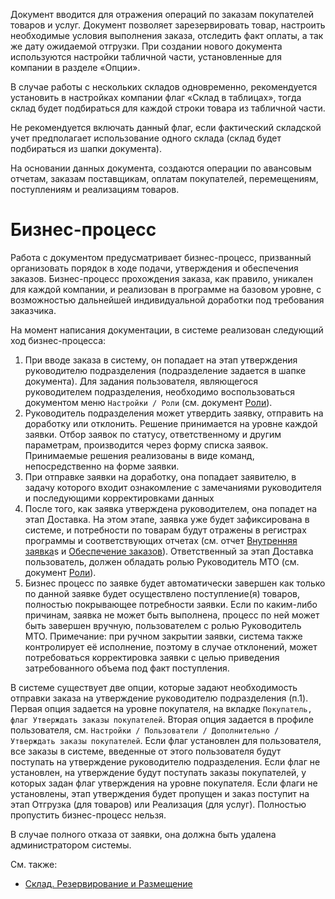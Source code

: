 Документ вводится для отражения операций по заказам покупателей товаров и услуг. Документ позволяет зарезервировать товар, настроить необходимые условия выполнения заказа, отследить факт оплаты, а так же дату ожидаемой отгрузки. При создании нового документа используются настройки табличной части, установленные для компании в разделе «Опции».

В случае работы с нескольких складов одновременно, рекомендуется установить в настройках компании флаг «Склад в таблицах», тогда склад будет подбираться для каждой строки товара из табличной части.

Не рекомендуется включать данный флаг, если фактический складской учет предполагает использование одного склада (склад будет подбираться из шапки документа).

На основании данных документа, создаются операции по авансовым отчетам, заказам поставщикам, оплатам покупателей, перемещениям, поступлениям и реализациям товаров.

# <a id="Process" name="Process"></a>Бизнес-процесс

Работа с документом предусматривает бизнес-процесс, призванный организовать порядок в ходе подачи, утверждения и обеспечения заказов. Бизнес-процесс прохождения заказа, как правило, уникален для каждой компании, и реализован в программе на базовом уровне, с возможностью дальнейшей индивидуальной доработки под требования заказчика.

На момент написания документации, в системе реализован следующий ход бизнес-процесса:

1.  При вводе заказа в систему, он попадает на этап утверждения руководителю подразделения (подразделение задается в шапке документа). Для задания пользователя, являющегося руководителем подразделения, необходимо воспользоваться документом меню `Настройки / Роли` (см. документ [Роли](/d/Roles)).
2.  Руководитель подразделения может утвердить заявку, отправить на доработку или отклонить. Решение принимается на уровне каждой заявки. Отбор заявок по статусу, ответственному и другим параметрам, производится через форму списка заявок. Принимаемые решения реализованы в виде команд, непосредственно на форме заявки.
3.  При отправке заявки на доработку, она попадает заявителю, в задачу которого входит ознакомление с замечаниями руководителя и последующими корректировками данных
4.  После того, как заявка утверждена руководителем, она попадет на этап Доставка. На этом этапе, заявка уже будет зафиксирована в системе, и потребности по товарам будут отражены в регистрах программы и соответствующих отчетах (см. отчет [Внутренняя заявка](/d/InternalOrder)s и [Обеспечение заказов](/r/Provision)). Ответственный за этап Доставка пользователь, должен обладать ролью Руководитель МТО (см. документ [Роли](/d/Roles)).
5.  Бизнес процесс по заявке будет автоматически завершен как только по данной заявке будет осуществлено поступление(я) товаров, полностью покрывающее потребности заявки. Если по каким-либо причинам, заявка не может быть выполнена, процесс по ней может быть завершен вручную, пользователем с ролью Руководитель МТО. Примечание: при ручном закрытии заявки, система также контролирует её исполнение, поэтому в случае отклонений, может потребоваться корректировка заявки с целью приведения затребованного объема под факт поступления.

В системе существует две опции, которые задают необходимость отправки заказа на утверждение руководителю подразделения (п.1). Первая опция задается на уровне покупателя, на вкладке `Покупатель, флаг Утверждать заказы покупателей`. Вторая опция задается в профиле пользователя, см. `Настройки / Пользователи / Дополнительно / Утверждать заказы покупателей`. Если флаг установлен для пользователя, все заказы в системе, введенные от этого пользователя будут поступать на утверждение руководителю подразделения. Если флаг не установлен, на утверждение будут поступать заказы покупателей, у которых задан флаг утверждения на уровне покупателя. Если флаги не установлены, этап утверждения будет пропущен и заказ поступит на этап Отгрузка (для товаров) или Реализация (для услуг). Полностью пропустить бизнес-процесс нельзя.

В случае полного отказа от заявки, она должна быть удалена администратором системы.

См. также:

*   [Склад. Резервирование и Размещение](/warehousing)